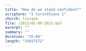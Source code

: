 ```yaml
---
title: "How do we stand confident?"
scripture: "2 Corinthians 1"
church: lisvane
file: /2013/01-09-2013.mp3
excerpt: ""
summary: ""
duration: "35:04"
length: "33657572"
---
```

